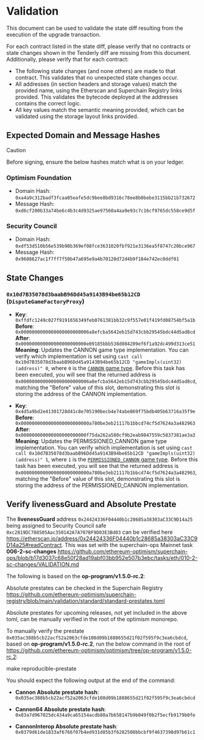 # Validation

This document can be used to validate the state diff resulting from the execution of the upgrade
transaction.

For each contract listed in the state diff, please verify that no contracts or state changes shown in the Tenderly diff are missing from this document. Additionally, please verify that for each contract:

- The following state changes (and none others) are made to that contract. This validates that no unexpected state changes occur.
- All addresses (in section headers and storage values) match the provided name, using the Etherscan and Superchain Registry links provided. This validates the bytecode deployed at the addresses contains the correct logic.
- All key values match the semantic meaning provided, which can be validated using the storage layout links provided.

## Expected Domain and Message Hashes

> [!CAUTION]
>
> Before signing, ensure the below hashes match what is on your ledger.
>
> ### Optimism Foundation
>
> - Domain Hash: `0xa4a9c312badf3fcaa05eafe5dc9bee8bd9316c78ee8b0bebe3115bb21b732672`
> - Message Hash: `0xd6cf200b33a74be6c4b3c4d9325ae97560a4aa9e93c7c16cf9765dc558ce9d5f`
>
> ### Security Council
>
> - Domain Hash: `0xdf53d510b56e539b90b369ef08fce3631020fbf921e3136ea5f8747c20bce967`
> - Message Hash: `0x9608627ac1f7ff7f50b47a695e9a4b70120d72d4b9f184e742ec0ddf01`

## State Changes

### `0x10d7B35078d3baabB96Dd45a9143B94be65b12CD` (`DisputeGameFactoryProxy`)

- **Key**: `0xffdfc1249c027f9191656349feb0761381bb32c9f557e01f419fd08754bf5a1b` <br/>
  **Before**: `0x0000000000000000000000006a8efcba5642eb15d743cbb29545bdc44d5ad8cd` <br/>
  **After**: `0x000000000000000000000000e09185bbb538d084209ef6f1a92dc499d313ce51` <br/>
  **Meaning**: Updates the CANNON game type implementation. You can verify which implementation is set using `cast call 0x10d7B35078d3baabB96Dd45a9143B94be65b12CD "gameImpls(uint32)(address)" 0`, where `0` is the [`CANNON` game type](https://github.com/ethereum-optimism/optimism/blob/op-contracts/v1.4.0/packages/contracts-bedrock/src/dispute/lib/Types.sol#L28).
  Before this task has been executed, you will see that the returned address is `0x0000000000000000000000006a8efcba5642eb15d743cbb29545bdc44d5ad8cd`, matching the "Before" value of this slot, demonstrating this slot is storing the address of the CANNON implementation.

- **Key**: `0x4d5a9bd2e41301728d41c8e705190becb4e74abe869f75bdb405b63716a35f9e` <br/>
  **Before**: `0x0000000000000000000000000a780be3eb21117b1bbcd74cf5d7624a3a482963` <br/>
  **After**: `0x000000000000000000000000f75da262a580cf9b2eab9847559c5837381ae3a3` <br/>
  **Meaning**: Updates the PERMISSIONED_CANNON game type implementation. You can verify which implementation is set using `cast call 0x10d7B35078d3baabB96Dd45a9143B94be65b12CD "gameImpls(uint32)(address)" 1`, where `1` is the [`PERMISSIONED_CANNON` game type](https://github.com/ethereum-optimism/optimism/blob/op-contracts/v1.4.0/packages/contracts-bedrock/src/dispute/lib/Types.sol#L31).
  Before this task has been executed, you will see that the returned address is `0x0000000000000000000000000a780be3eb21117b1bbcd74cf5d7624a3a482963`, matching the "Before" value of this slot, demonstrating this slot is storing the address of the PERMISSIONED_CANNON implementation.

## Verify livenessGuard and Absolute Prestate

The **livenessGuard** address `0x24424336F04440b1c28685a38303aC33C9D14a25` being assigned to Security Council safe `0xc2819DC788505Aac350142A7A707BF9D03E3Bd03` can be verified here https://etherscan.io/address/0x24424336F04440b1c28685a38303aC33C9D14a25#readContract. This was set with the superchain-ops Mainnet task **006-2-sc-changes** https://github.com/ethereum-optimism/superchain-ops/blob/b17d3037c68e50f28ad19abf03bb952e507b3ebc/tasks/eth/010-2-sc-changes/VALIDATION.md

The following is based on the **op-program/v1.5.0-rc.2**:

Absolute prestates can be checked in the Superchain Registry https://github.com/ethereum-optimism/superchain-registry/blob/main/validation/standard/standard-prestates.toml

Absolute prestates for upcoming releases, not yet included in the above toml, can be manually verified in the root of the optimism monorepo.

To manually verify the prestate `0x035ac388b5cb22acf52a2063cfde108d09b1888655d21f02f595f9c3ea6cbdcd`, based on **op-program/v1.5.0-rc.2**, run the below command in the root of https://github.com/ethereum-optimism/optimism/tree/op-program/v1.5.0-rc.2:

make reproducible-prestate

You should expect the following output at the end of the command:

- **Cannon Absolute prestate hash**: 
`0x035ac388b5cb22acf52a2063cfde108d09b1888655d21f02f595f9c3ea6cbdcd`

- **Cannon64 Absolute prestate hash**: 
`0x03a7d967025dc434a9ca65154acdb88a7b658147b9b049f0b2f5ecfb9179b0fe`

- **CannonInterop Absolute prestate hash**: 
`0x0379d61de1833af6766f07b4ed931d85b3f6282508bbcbf9f4637398d97b61c1`
